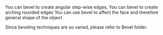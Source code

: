 
You can bevel to create angular step-wise edges, 
You can bevel to create arching rounded edges
You can use bevel to affect the face and therefore general shape of the object

Since beveling techniques are so varied, please refer to Bevel folder.